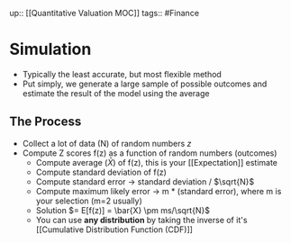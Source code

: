 up:: [[Quantitative Valuation MOC]]
tags:: #Finance  
# Simulation
- Typically the least accurate, but most flexible method
- Put simply, we generate a large sample of possible outcomes and estimate the result of the model using the average
## The Process
 - Collect a lot of data (N) of random numbers $z$
- Compute Z scores f(z) as a function of random numbers (outcomes)
	- Compute average ($\bar{X}$) of f(z), this is your [[Expectation]] estimate
	- Compute standard deviation of f(z)
	- Compute standard error -> standard deviation / $\sqrt{N}$
	- Compute maximum likely error -> m * (standard error), where m is your selection (m=2 usually)
	- Solution $= E[f(z)] = \bar{X} \pm ms/\sqrt{N}$
  - You can use **any distribution** by taking the inverse of it's [[Cumulative Distribution Function (CDF)]]